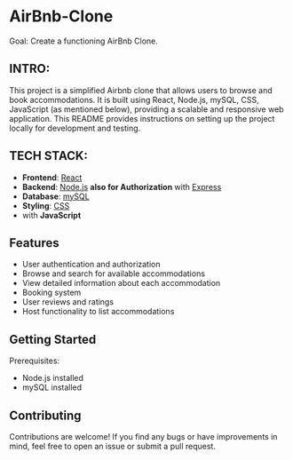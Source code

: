 # AirBnb-Clone
Goal: Create a functioning AirBnb Clone. 

## INTRO:
This project is a simplified Airbnb clone that allows users to browse and book accommodations. 
It is built using React, Node.js, mySQL, CSS, JavaScript (as mentioned below),
providing a scalable and responsive web application. This README provides instructions on setting up the project locally for development and testing.

## TECH STACK:
- **Frontend**: [React](https://reactjs.org/)
- **Backend**: [Node.js](https://nodejs.org/) **also for Authorization** with [Express](https://expressjs.com/)
- **Database**: [mySQL](https://www.mysql.com/)
- **Styling**: [CSS](https://developer.mozilla.org/en-US/docs/Web/CSS)
- with **JavaScript**

## Features
- User authentication and authorization
- Browse and search for available accommodations
- View detailed information about each accommodation
- Booking system
- User reviews and ratings
- Host functionality to list accommodations

## Getting Started
Prerequisites: 
- Node.js installed
- mySQL installed

## Contributing
Contributions are welcome! If you find any bugs or have improvements in mind, feel free to open an issue or submit a pull request.  

